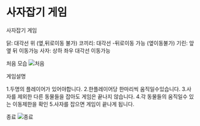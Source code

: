 # 사자잡기 게임

사자잡기 게임

닭: 대각선 위 (옆,뒤로이동 불가)
코끼리: 대각선 -뒤로이동 가능 (옆이동불가)
기린: 앞 옆 뒤 이동가능
사자: 상하 좌우 대각선 이동가능

처음 모습
![처음](https://user-images.githubusercontent.com/77868874/111859546-03a91380-8985-11eb-93d7-34a92f4ff2d4.PNG)

게임설명

1.두명의 플레이어가 있어야합니다.
2.한플레이어당 한마리씩 움직일수있습니다.
3.사자를 제외한 다른 동물들을 잡아도 게임은 끝나지 않습니다.
4.각 동물들의 움직일수 있는 이동제한을 확인
5.사자를 잡으면 게임이 끝나게 됩니다.

종료 
![종료](https://user-images.githubusercontent.com/77868874/111859715-330c5000-8986-11eb-9393-37dbf77830f0.PNG)
